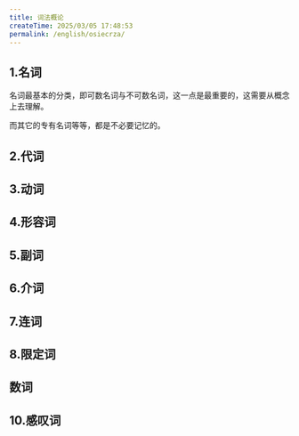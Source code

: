 ```yaml
---
title: 词法概论
createTime: 2025/03/05 17:48:53
permalink: /english/osiecrza/
---
```


## 1.名词

名词最基本的分类，即可数名词与不可数名词，这一点是最重要的，这需要从概念上去理解。

而其它的专有名词等等，都是不必要记忆的。

## 2.代词



## 3.动词

## 4.形容词

## 5.副词

## 6.介词

## 7.连词

## 8.限定词

## 数词

## 10.感叹词
